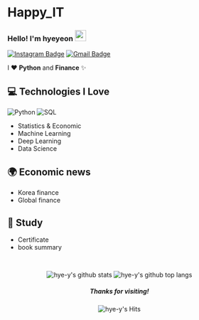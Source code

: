 # Happy_IT
### Hello! I'm hyeyeon <img src="https://media.giphy.com/media/hvRJCLFzcasrR4ia7z/giphy.gif" width="25px">
[![Instagram Badge](https://img.shields.io/badge/Instagram-dd2a7b?style=flat-square&logo=Instagram&logoColor=white)](https://www.instagram.com/happy_eon_)
[![Gmail Badge](https://img.shields.io/badge/Gmail-4285f4?style=flat-square&logo=Gmail&logoColor=white&link=mailto:abc1004829@gmail.com)](mailto:abc1004829@gmail.com)

I ❤️ **Python** and **Finance** ✨


## 💻 Technologies I Love
<img alt="Python" src="https://img.shields.io/badge/python%20-%2314354C.svg?&style=flat-square&logo=python&logoColor=white"/> 
<img alt="SQL" src="https://img.shields.io/badge/MySQL-005C84?style=flat-square&logo=mysql&logoColor=white"/>      

- Statistics & Economic
- Machine Learning
- Deep Learning
- Data Science

## 🌍 Economic news
- Korea finance
- Global finance

## 📝 Study
- Certificate
- book summary


<br/>

<div align=center>

![hye-y's github stats](https://github-readme-stats.vercel.app/api?username=hye-y&theme=react&show_icons=true,prs&cache_seconds=1800)
![hye-y's github top langs](https://github-readme-stats.vercel.app/api/top-langs/?username=hye-y&theme=react&show_icons=true)
</div>

<div align=center>
	
##### Thanks for visiting!
![hye-y's Hits](https://hits.seeyoufarm.com/api/count/incr/badge.svg?url=https%3A%2F%2Fgithub.com%2Fhye-y1212%2Fhit-counter)
</div>
